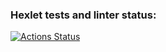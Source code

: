 ### Hexlet tests and linter status:
[![Actions Status](https://github.com/nikitakhripin/layout-designer-project-58/workflows/hexlet-check/badge.svg)](https://github.com/nikitakhripin/layout-designer-project-58/actions)